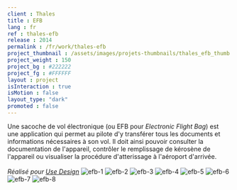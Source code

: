 ```yaml
---
client : Thales
title : EFB
lang : fr
ref : thales-efb
release : 2014
permalink : /fr/work/thales-efb
project_thumbnail : /assets/images/projets-thumbnails/thales_efb_thumb.webp
project_weight : 150
project_bg : #222222
project_fg : #FFFFFF
layout : project
isInteraction : true
isMotion : false
layout_type: "dark"
promoted : false
---
```

Une sacoche de vol électronique (ou EFB pour *Electronic Flight Bag*) est une application qui permet au pilote d'y transférer tous les documents et informations nécessaires à son vol. Il doit ainsi pouvoir consulter la documentation de l'appareil, contrôler le remplissage de kérosène de l'appareil ou  visualiser la procédure d'atterissage à l'aéroport d'arrivée. 
<br/><br/>
*Réalisé pour [Use Design](http://www.use.design)*
![efb-1](/assets/images/projets/efb/efb-1.webp)
![efb-2](/assets/images/projets/efb/efb-2.webp)
![efb-3](/assets/images/projets/efb/efb-3.webp)
![efb-4](/assets/images/projets/efb/efb-4.webp)
![efb-5](/assets/images/projets/efb/efb-5.webp)
![efb-6](/assets/images/projets/efb/efb-6.webp)
![efb-7](/assets/images/projets/efb/efb-7.webp)
![efb-8](/assets/images/projets/efb/efb-8.webp)
